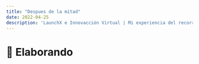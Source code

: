 ```yaml
---
title: "Despues de la mitad"
date: 2022-04-25
description: 'LaunchX e Innovacción Virtual | Mi experiencia del recorrido'
---
```



# 📝 Elaborando

